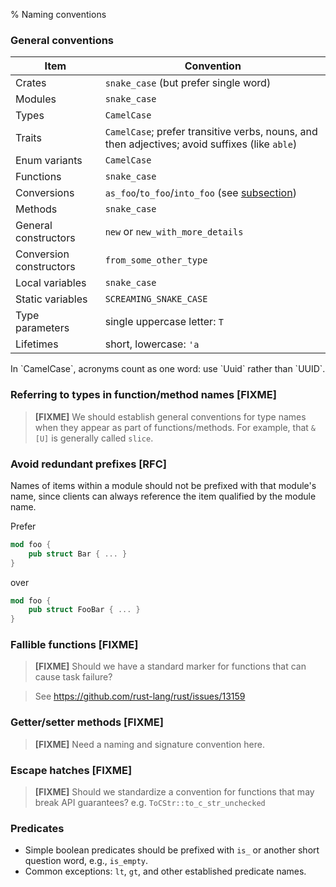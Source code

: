 % Naming conventions

### General conventions

| Item | Convention |
| ---- | ---------- |
| Crates | `snake_case` (but prefer single word) |
| Modules | `snake_case` |
| Types | `CamelCase` |
| Traits | `CamelCase`; prefer transitive verbs, nouns, and then adjectives; avoid suffixes (like `able`) |
| Enum variants | `CamelCase` |
| Functions | `snake_case` |
| Conversions | `as_foo`/`to_foo`/`into_foo` (see [subsection](containers.md)) |
| Methods | `snake_case` |
| General constructors | `new` or `new_with_more_details` |
| Conversion constructors | `from_some_other_type` |
| Local variables | `snake_case` |
| Static variables | `SCREAMING_SNAKE_CASE` |
| Type parameters | single uppercase letter: `T` |
| Lifetimes | short, lowercase: `'a` |

<p>
In `CamelCase`, acronyms count as one word: use `Uuid` rather than `UUID`.

### Referring to types in function/method names [FIXME]

<!-- `&T` -> `ref` -->
<!-- `&mut T` -> `mut` -->

> **[FIXME]** We should establish general conventions for type names
> when they appear as part of functions/methods. For example, that
> `&[U]` is generally called `slice`.

### Avoid redundant prefixes [RFC]

Names of items within a module should not be prefixed with that module's name,
since clients can always reference the item qualified by the module name.

Prefer

``` rust
mod foo {
    pub struct Bar { ... }
}
```

over

``` rust
mod foo {
    pub struct FooBar { ... }
}
```


### Fallible functions [FIXME]

> **[FIXME]** Should we have a standard marker for functions that can
> cause task failure?

> See https://github.com/rust-lang/rust/issues/13159

### Getter/setter methods [FIXME]

> **[FIXME]** Need a naming and signature convention here.

### Escape hatches [FIXME]

> **[FIXME]** Should we standardize a convention for functions that may break API
> guarantees? e.g. `ToCStr::to_c_str_unchecked`

### Predicates

* Simple boolean predicates should be prefixed with `is_` or another
  short question word, e.g., `is_empty`.
* Common exceptions: `lt`, `gt`, and other established predicate names.
